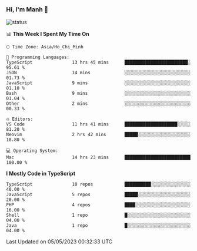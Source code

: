 ### Hi, I'm Manh 👋

![status](https://badge.stateful.com/manhhn01/status.svg)

<!--START_SECTION:waka-->
📊 **This Week I Spent My Time On** 

```text
🕑︎ Time Zone: Asia/Ho_Chi_Minh

💬 Programming Languages: 
TypeScript               13 hrs 45 mins      ████████████████████████░   95.61 % 
JSON                     14 mins             ░░░░░░░░░░░░░░░░░░░░░░░░░   01.73 % 
JavaScript               9 mins              ░░░░░░░░░░░░░░░░░░░░░░░░░   01.10 % 
Bash                     9 mins              ░░░░░░░░░░░░░░░░░░░░░░░░░   01.04 % 
Other                    2 mins              ░░░░░░░░░░░░░░░░░░░░░░░░░   00.33 % 

🔥 Editors: 
VS Code                  11 hrs 41 mins      ████████████████████░░░░░   81.20 % 
Neovim                   2 hrs 42 mins       █████░░░░░░░░░░░░░░░░░░░░   18.80 % 

💻 Operating System: 
Mac                      14 hrs 23 mins      █████████████████████████   100.00 % 
```

**I Mostly Code in TypeScript** 

```text
TypeScript               10 repos            ██████████░░░░░░░░░░░░░░░   40.00 % 
JavaScript               5 repos             █████░░░░░░░░░░░░░░░░░░░░   20.00 % 
PHP                      4 repos             ████░░░░░░░░░░░░░░░░░░░░░   16.00 % 
Shell                    1 repo              █░░░░░░░░░░░░░░░░░░░░░░░░   04.00 % 
Java                     1 repo              █░░░░░░░░░░░░░░░░░░░░░░░░   04.00 % 
```




 Last Updated on 05/05/2023 00:32:33 UTC
<!--END_SECTION:waka-->
